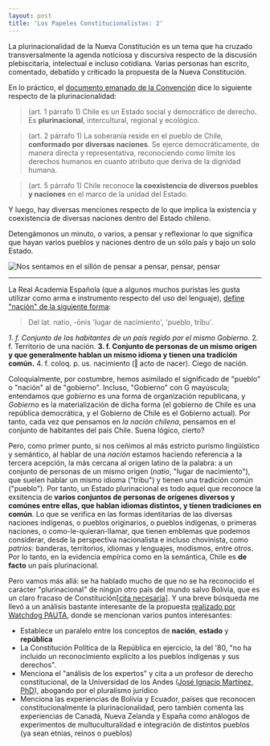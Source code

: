 ```yaml
---
layout: post
title: 'Los Papeles Constitucionalistas: 2'
---
```

La plurinacionalidad de la Nueva Constitución es un tema que ha cruzado transversalmente la agenda noticiosa y discursiva respecto de la discusión plebiscitaria, intelectual e incluso cotidiana. Varias personas han escrito, comentado, debatido y criticado la propuesta de la Nueva Constitución.

En lo práctico, el [documento emanado de la Convención](https://www.chileconvencion.cl/wp-content/uploads/2022/07/Texto-CPR-2022.pdf) dice lo siguiente respecto de la plurinacionalidad:

> (art. 1 párrafo 1) Chile es un Estado social y democrático de derecho. Es **plurinacional**, intercultural, regional y ecológico.

> (art. 2 párrafo 1) La soberanía reside en el pueblo de Chile, **conformado por diversas naciones**. Se ejerce democráticamente, de manera directa y representativa, reconociendo como límite los derechos humanos en cuanto atributo que deriva de la dignidad humana.

> (art. 5 párrafo 1) Chile reconoce **la coexistencia de diversos pueblos y naciones** en el marco de la unidad del Estado.

Y luego, hay diversas menciones respecto de lo que implica la existencia y coexistencia de diversas naciones dentro del Estado chileno.

Detengámonos un minuto, o varios, a pensar y reflexionar lo que significa que hayan varios pueblos y naciones dentro de un sólo país y bajo un solo Estado.

![Nos sentamos en el sillón de pensar a pensar, pensar, pensar](https://c.tenor.com/T5VYlpOHtZkAAAAC/blues-clues-steve.gif)

<hr/>

La Real Academia Española (que a algunos muchos puristas les gusta utilizar como arma e instrumento respecto del uso del lenguaje), [define "nación" de la siguiente forma](https://dle.rae.es/naci%C3%B3n?m=form):

> Del lat. natio, -ōnis 'lugar de nacimiento', 'pueblo, tribu'.

_1. f. Conjunto de los habitantes de un país regido por el mismo Gobierno._
2. f. Territorio de una nación.
**3. f. Conjunto de personas de un mismo origen y que generalmente hablan un mismo idioma y tienen una tradición común.**
4. f. coloq. p. us. nacimiento (‖ acto de nacer). Ciego de nación.

Coloquialmente, por costumbre, hemos asimilado el significado de "pueblo" o "nación" al de "gobierno". Incluso, "Gobierno" con G mayúscula; entendamos que _gobierno_ es una forma de organización republicana, y _Gobierno_ es la materialización de dicha forma (el gobierno de Chile es una república democrática, y el Gobierno de Chile es el Gobierno actual). Por tanto, cada vez que pensamos en _la nación chilena_, pensamos en el conjunto de habitantes del país Chile. Suena lógico, cierto?

Pero, como primer punto, si nos ceñimos al más estricto purismo lingüístico y semántico, al hablar de una _nación_ estamos haciendo referencia a la tercera acepción, la más cercana al origen latino de la palabra: a un conjunto de personas de un mismo origen (_natio_, "lugar de nacimiento"), que suelen hablar un mismo idioma ("tribu") y tienen una tradición común ("pueblo"). Por tanto, un Estado plurinacional es todo aquel que reconoce la exsitencia de **varios conjuntos de personas de orígenes diversos y comúnes entre ellas, que hablan idiomas distintos, y tienen tradiciones en común**. Lo que se verifica en las formas identitarias de las diversas naciones indígenas, o pueblos originarios, o pueblos indígenas, o primeras naciones, o como-le-quieran-llamar, que tienen emblemas que podemos considerar, desde la perspectiva nacionalista e incluso chovinista, como _patrios_: banderas, territorios, idiomas y lenguajes, modismos, entre otros. Por lo tanto, en la evidencia empírica como en la semántica, Chile es **de facto** un país plurinacional.

Pero vamos más allá: se ha hablado mucho de que no se ha reconocido el carácter "plurinacional" de ningún otro país del mundo salvo Bolivia, que es un claro fracaso de Constitución[[cita necesaria]](http://lospapelesconstitucionalistas.cl). Y una breve búsqueda me llevó a un análisis bastante interesante de la propuesta [realizado por Watchdog PAUTA](https://www.pauta.cl/factchecking/constitucheck/estado-plurinacional-chile-convencion-constitucional-pueblos-originarios), donde se mencionan varios puntos interesantes:
* Establece un paralelo entre los conceptos de **nación**, **estado** y **república**
* La Constitución Política de la República en ejercicio, la del '80, "no ha incluido un reconocimiento explícito a los pueblos indígenas y sus derechos".
* Menciona el "análisis de los expertos" y cita a un profesor de derecho constitucional, de la Universidad de los Andes ([José Ignacio Martínez, PhD](https://investigadores.uandes.cl/en/persons/jos%C3%A9-ignacio-mart%C3%ADnez)), abogando por el pluralismo jurídico
* Menciona las experiencias de Bolivia y Ecuador, países que reconocen constitucionalmente la plurinacionalidad, pero también comenta las experiencias de Canadá, Nueva Zelanda y España como análogos de experimentos de multuculturalidad e integración de distintos pueblos (ya sean etnias, reinos o pueblos)

